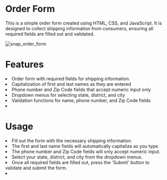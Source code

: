 <h1>Order Form</h1>
This is a simple order form created using HTML, CSS, and JavaScript. It is designed to collect shipping information from consumers, ensuring all required fields are filled out and validated.

![snap_order_form](https://github.com/akanshakaduskar/Order-Form/assets/156501496/e03feb6d-9c9c-4c33-b34e-e7254633c80d)

<h1>Features</h1>
<ui>
    <li>Order form with required fields for shipping information. </li>
    <li>Capitalization of first and last names as they are entered</li> 
    <li>Phone number and Zip Code fields that accept numeric input only</li>
    <li>Dropdown menus for selecting state, district, and city</li>
    <li>Validation functions for name, phone number, and Zip Code fields<li>
</ui>

<h1>Usage</h1>
<ui>
    <li>Fill out the form with the necessary shipping information.</li>
    <li>The first and last name fields will automatically capitalize as you type.</li>
    <li>The phone number and Zip Code fields will only accept numeric input.</li>
    <li>Select your state, district, and city from the dropdown menus.</li>
    <li>Once all required fields are filled out, press the 'Submit' button to validate and submit the form.<li>
</ui>
